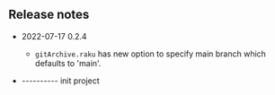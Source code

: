 ## Release notes
* 2022-07-17 0.2.4
  * `gitArchive.raku` has new option to specify main branch which defaults to 'main'.

* ---------- init project
